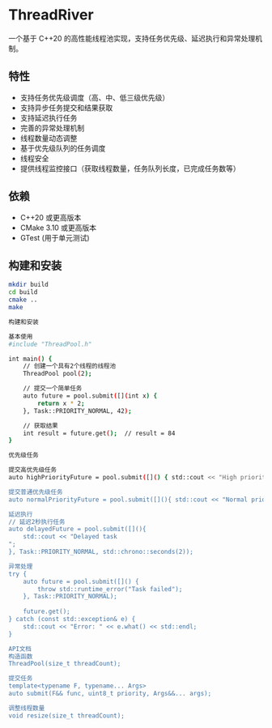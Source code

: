 # ThreadRiver

一个基于 C++20 的高性能线程池实现，支持任务优先级、延迟执行和异常处理机制。

## 特性

- 支持任务优先级调度（高、中、低三级优先级）
- 支持异步任务提交和结果获取
- 支持延迟执行任务
- 完善的异常处理机制
- 线程数量动态调整
- 基于优先级队列的任务调度
- 线程安全
- 提供线程监控接口（获取线程数量，任务队列长度，已完成任务数等）


## 依赖

- C++20 或更高版本
- CMake 3.10 或更高版本
- GTest (用于单元测试)

## 构建和安装

```bash
mkdir build
cd build
cmake ..
make

构建和安装

基本使用
#include "ThreadPool.h"

int main() {
    // 创建一个具有2个线程的线程池
    ThreadPool pool(2);

    // 提交一个简单任务
    auto future = pool.submit([](int x) { 
        return x * 2; 
    }, Task::PRIORITY_NORMAL, 42);

    // 获取结果
    int result = future.get();  // result = 84
}

优先级任务

提交高优先级任务
auto highPriorityFuture = pool.submit([]() { std::cout << "High priority task"; }, Task::PRIORITY_HIGH);

提交普通优先级任务
auto normalPriorityFuture = pool.submit([](){ std::cout << "Normal priority task"; }, Task::PRIORITY_NORMAL);

延迟执行
// 延迟2秒执行任务
auto delayedFuture = pool.submit([](){ 
    std::cout << "Delayed task
"; 
}, Task::PRIORITY_NORMAL, std::chrono::seconds(2));

异常处理
try {
    auto future = pool.submit([]() {
        throw std::runtime_error("Task failed");
    }, Task::PRIORITY_NORMAL);
    
    future.get();
} catch (const std::exception& e) {
    std::cout << "Error: " << e.what() << std::endl;
}

API文档
构造函数
ThreadPool(size_t threadCount);

提交任务
template<typename F, typename... Args>
auto submit(F&& func, uint8_t priority, Args&&... args);

调整线程数量
void resize(size_t threadCount);

